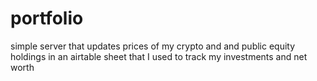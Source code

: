 # portfolio
simple server that updates prices of my crypto and and public equity holdings in an airtable sheet that I used to track my investments and net worth
